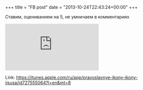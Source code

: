 +++
title = "FB post"
date = "2013-10-24T22:43:24+00:00"
+++

Ставим, оцениванием на 5, не умничаем в комментариях

![Photo](https://external.xx.fbcdn.net/safe_image.php?d=AQCHFdzETcrReJ5V&w=130&h=130&url=http%3A%2F%2Fa5.mzstatic.com%2Fus%2Fr30%2FPurple6%2Fv4%2Fe0%2F60%2Fa1%2Fe060a17e-4163-2963-2bd2-36babcf53f9f%2Fmzl.kiieeazo.png&cfs=1&sx=0&sy=0&sw=1024&sh=1024&_nc_hash=AQDJX3Pdxux4nLvC)


Link: https://itunes.apple.com/ru/app/pravoslavnye-ikony-ikony-iisusa/id727555064?l=en&mt=8
